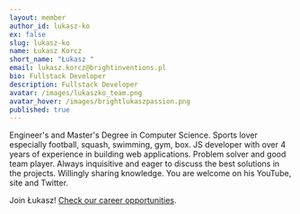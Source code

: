 ```yaml
---
layout: member
author_id: lukasz-ko
ex: false
slug: lukasz-ko
name: Łukasz Korcz
short_name: "Łukasz "
email: lukasz.korcz@brightinventions.pl
bio: Fullstack Developer
description: Fullstack Developer
avatar: /images/lukaszko_team.png
avatar_hover: /images/brightlukaszpassion.png
published: true
---
```

Engineer's and Master's Degree in Computer Science. Sports lover especially football, squash, swimming, gym, box. JS developer with over 4 years of experience in building web applications. Problem solver and good team player. Always inquisitive and eager to discuss the best solutions in the projects. Willingly sharing knowledge. You are welcome on his YouTube, site and Twitter.

Join Łukasz! [Check our career opportunities](/career).